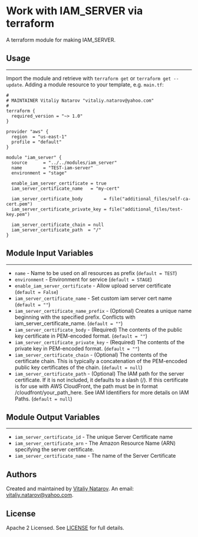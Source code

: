 # Work with IAM_SERVER via terraform

A terraform module for making IAM_SERVER.


## Usage
----------------------
Import the module and retrieve with ```terraform get``` or ```terraform get --update```. Adding a module resource to your template, e.g. `main.tf`:

```
#
# MAINTAINER Vitaliy Natarov "vitaliy.natarov@yahoo.com"
#
terraform {
  required_version = "~> 1.0"
}

provider "aws" {
  region  = "us-east-1"
  profile = "default"
}

module "iam_server" {
  source      = "../../modules/iam_server"
  name        = "TEST-iam-server"
  environment = "stage"

  enable_iam_server_certificate = true
  iam_server_certificate_name   = "my-cert"

  iam_server_certificate_body        = file("additional_files/self-ca-cert.pem")
  iam_server_certificate_private_key = file("additional_files/test-key.pem")

  iam_server_certificate_chain = null
  iam_server_certificate_path  = "/"
}

```

## Module Input Variables
----------------------
- `name` - Name to be used on all resources as prefix (`default = TEST`)
- `environment` - Environment for service (`default = STAGE`)
- `enable_iam_server_certificate` - Allow upload server certificate (`default = False`)
- `iam_server_certificate_name` - Set custom iam server cert name (`default = ""`)
- `iam_server_certificate_name_prefix` - (Optional) Creates a unique name beginning with the specified prefix. Conflicts with iam_server_certificate_name. (`default = ""`)
- `iam_server_certificate_body` - (Required) The contents of the public key certificate in PEM-encoded format. (`default = ""`)
- `iam_server_certificate_private_key` - (Required) The contents of the private key in PEM-encoded format. (`default = ""`)
- `iam_server_certificate_chain` - (Optional) The contents of the certificate chain. This is typically a concatenation of the PEM-encoded public key certificates of the chain. (`default = null`)
- `iam_server_certificate_path` - (Optional) The IAM path for the server certificate. If it is not included, it defaults to a slash (/). If this certificate is for use with AWS CloudFront, the path must be in format /cloudfront/your_path_here. See IAM Identifiers for more details on IAM Paths. (`default = null`)

## Module Output Variables
----------------------
- `iam_server_certificate_id` - The unique Server Certificate name
- `iam_server_certificate_arn` - The Amazon Resource Name (ARN) specifying the server certificate.
- `iam_server_certificate_name` - The name of the Server Certificate


## Authors

Created and maintained by [Vitaliy Natarov](https://github.com/SebastianUA). An email: [vitaliy.natarov@yahoo.com](vitaliy.natarov@yahoo.com).

## License

Apache 2 Licensed. See [LICENSE](https://github.com/SebastianUA/terraform/blob/master/LICENSE) for full details.

